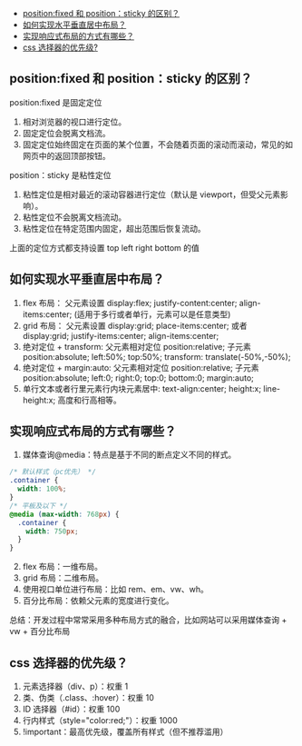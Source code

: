 - [position:fixed 和 position：sticky 的区别？](##01)
- [如何实现水平垂直居中布局？](##02)
- [实现响应式布局的方式有哪些？](##03)
- [css 选择器的优先级?](##04)

## position:fixed 和 position：sticky 的区别？

position:fixed 是固定定位

1. 相对浏览器的视口进行定位。
2. 固定定位会脱离文档流。
3. 固定定位始终固定在页面的某个位置，不会随着页面的滚动而滚动，常见的如网页中的返回顶部按钮。

position：sticky 是粘性定位

1. 粘性定位是相对最近的滚动容器进行定位（默认是 viewport，但受父元素影响）。
2. 粘性定位不会脱离文档流动。
3. 粘性定位在特定范围内固定，超出范围后恢复流动。

上面的定位方式都支持设置 top left right bottom 的值

## 如何实现水平垂直居中布局？

1. flex 布局： 父元素设置 display:flex; justify-content:center; align-items:center; (适用于多行或者单行，元素可以是任意类型)
2. grid 布局： 父元素设置 display:grid; place-items:center; 或者 display:grid; justify-items:center; align-items:center;
3. 绝对定位 + transform: 父元素相对定位 position:relative; 子元素 position:absolute; left:50%; top:50%; transform: translate(-50%,-50%);
4. 绝对定位 + margin:auto: 父元素相对定位 position:relative; 子元素 position:absolute; left:0; right:0; top:0; bottom:0; margin:auto;
5. 单行文本或者行里元素行内块元素居中: text-align:center; height:x; line-height:x; 高度和行高相等。

## 实现响应式布局的方式有哪些？

1. 媒体查询@media：特点是基于不同的断点定义不同的样式。

```css
/* 默认样式（pc优先） */
.container {
  width: 100%;
}
/* 平板及以下 */
@media (max-width: 768px) {
  .container {
    width: 750px;
  }
}
```

2. flex 布局：一维布局。
3. grid 布局：二维布局。
4. 使用视口单位进行布局：比如 rem、em、vw、wh。
5. 百分比布局：依赖父元素的宽度进行变化。

总结：开发过程中常常采用多种布局方式的融合，比如网站可以采用媒体查询 + vw + 百分比布局

## css 选择器的优先级？

1. 元素选择器（div、p）：权重 1
2. 类、伪类（.class、:hover）：权重 10
3. ID 选择器（#id）：权重 100
4. 行内样式（style="color:red;"）：权重 1000
5. !important：最高优先级，覆盖所有样式（但不推荐滥用）
